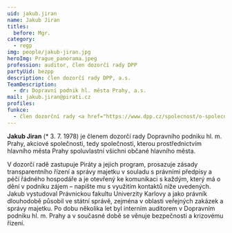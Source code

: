 ```yaml
---
uid: jakub.jiran
name: Jakub Jiran
titles:
  before: Mgr.
category:
  - regp
img: people/jakub-jiran.jpg
heroImg: Prague_panorama.jpeg
profession: auditor, člen dozorčí rady DPP
partyUid: bezpp
description: člen dozorčí rady DPP, a.s.
TeamDescription:
  - dr: Dopravní podnik hl. města Prahy, a.s. 
mail: jakub.jiran@pirati.cz
profiles:
funkce:
  - člen dozorční rady <a href="https://www.dpp.cz/spolecnost/o-spolecnosti/organizacni-struktura">Dopravního podniku hl. města Prahy</a>
---
```


**Jakub Jiran** (* 3. 7. 1978) je členem dozorčí rady Dopravního podniku hl. m. Prahy, akciové společnosti, tedy společnosti, kterou prostřednictvím hlavního města Prahy
spoluvlastní všichni občané hlavního města. 

V dozorčí radě zastupuje Piráty a jejich program, prosazuje zásady transparentního řízení a správy majetku v souladu s právními předpisy a péčí řádného hospodáře a je otevřený ke komunikaci s každým, který má o dění v podniku zájem – napište mu s využitím kontaktů níže uvedených. Jakub vystudoval Právnickou fakultu Univerzity Karlovy a jako právník dlouhodobě působil ve státní správě, zejména v oblasti veřejných zakázek a správy majetku. Po dobu několika let byl interním auditorem v Dopravním podniku hl. m. Prahy a v současné době se věnuje bezpečnosti a krizovému řízení.
